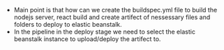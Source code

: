 * Main point is that how can we create the buildspec.yml file to build the nodejs server, react build and create artifect of nessessary files and folders to deploy to elastic beanstalk.
* In the pipeline in the deploy stage we need to select the elastic beanstalk instance to upload/deploy the artifect to.
